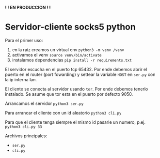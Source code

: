 **! ! EN PRODUCCIÓN ! !**

# Servidor-cliente socks5 python 

Para el primer uso: 
1. en la raiz creamos un virtual env `python3 -m venv /venv`
2. activamos el venv `source venv/bin/activate`
3. instalamos dependencias `pip install -r requirements.txt`

El servidor escucha en el puerto tcp 65432. Por ende debemos abrir el puerto en el router (port fowarding) y settear la variable `HOST` en `ser.py` con la ip interna lan.

El cliente se conecta al servidor usando `tor`. Por ende debemos tenerlo instalado. Se asume que tor esta en el puerto por defecto 9050.

Arrancamos el servidor `python3 ser.py`

Para arrancar el cliente con un id aleatorio `python3 cli.py`

Para que el cliente tenga siempre el mismo id pasarle un numero, p.ej. `python3 cli.py 33`

Archivos principales:
* `ser.py`
* `cli.py`
